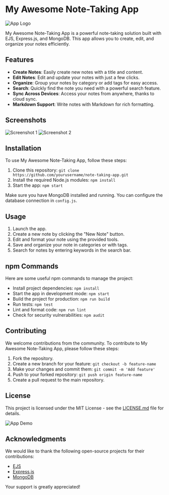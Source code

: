 # My Awesome Note-Taking App

![App Logo](link_to_your_app_logo.png)

My Awesome Note-Taking App is a powerful note-taking solution built with EJS, Express.js, and MongoDB. This app allows you to create, edit, and organize your notes efficiently.

## Features

- **Create Notes**: Easily create new notes with a title and content.
- **Edit Notes**: Edit and update your notes with just a few clicks.
- **Organize**: Group your notes by category or add tags for easy access.
- **Search**: Quickly find the note you need with a powerful search feature.
- **Sync Across Devices**: Access your notes from anywhere, thanks to cloud sync.
- **Markdown Support**: Write notes with Markdown for rich formatting.

## Screenshots

![Screenshot 1](https://imgur.com/your_screenshot_link_1)
![Screenshot 2](https://imgur.com/your_screenshot_link_2)

## Installation

To use My Awesome Note-Taking App, follow these steps:

1. Clone this repository: `git clone https://github.com/yourusername/note-taking-app.git`
2. Install the required Node.js modules: `npm install`
3. Start the app: `npm start`

Make sure you have MongoDB installed and running. You can configure the database connection in `config.js`.

## Usage

1. Launch the app.
2. Create a new note by clicking the "New Note" button.
3. Edit and format your note using the provided tools.
4. Save and organize your note in categories or with tags.
5. Search for notes by entering keywords in the search bar.

## npm Commands

Here are some useful npm commands to manage the project:

- Install project dependencies: `npm install`
- Start the app in development mode: `npm start`
- Build the project for production: `npm run build`
- Run tests: `npm test`
- Lint and format code: `npm run lint`
- Check for security vulnerabilities: `npm audit`

## Contributing

We welcome contributions from the community. To contribute to My Awesome Note-Taking App, please follow these steps:

1. Fork the repository.
2. Create a new branch for your feature: `git checkout -b feature-name`
3. Make your changes and commit them: `git commit -m 'Add feature'`
4. Push to your forked repository: `git push origin feature-name`
5. Create a pull request to the main repository.

## License

This project is licensed under the MIT License - see the [LICENSE.md](LICENSE.md) file for details.

![App Demo](link_to_demo.gif)

## Acknowledgments

We would like to thank the following open-source projects for their contributions:

- [EJS](https://github.com/mde/ejs)
- [Express.js](https://expressjs.com/)
- [MongoDB](https://www.mongodb.com)

Your support is greatly appreciated!
